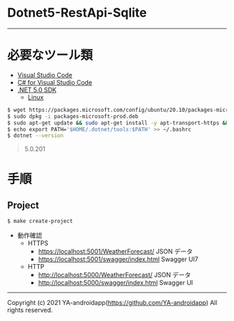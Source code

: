 # Dotnet5-RestApi-Sqlite

---

# 必要なツール類

- [Visual Studio Code](https://code.visualstudio.com/download)
- [C# for Visual Studio Code](https://marketplace.visualstudio.com/items?itemName=ms-dotnettools.csharp)
- [.NET 5.0 SDK](https://dotnet.microsoft.com/download/dotnet/5.0)
  - [Linux](https://docs.microsoft.com/ja-jp/dotnet/core/install/linux)

```sh
$ wget https://packages.microsoft.com/config/ubuntu/20.10/packages-microsoft-prod.deb -O packages-microsoft-prod.deb
$ sudo dpkg -i packages-microsoft-prod.deb
$ sudo apt-get update && sudo apt-get install -y apt-transport-https && sudo apt-get update && sudo apt-get install -y dotnet-sdk-5.0 && rm packages-microsoft-prod.deb
$ echo export PATH='$HOME/.dotnet/tools:$PATH' >> ~/.bashrc
$ dotnet --version
```

> 5.0.201

# 手順

## Project

```sh
$ make create-project
```

- 動作確認
  - HTTPS
    - [https://localhost:5001/WeatherForecast/](https://localhost:5001/WeatherForecast/) JSON データ
    - [https://localhost:5001/swagger/index.html](https://localhost:5001/swagger/index.html) Swagger UI7
  - HTTP
    - [http://localhost:5000/WeatherForecast/](http://localhost:5000/WeatherForecast/) JSON データ
    - [http://localhost:5000/swagger/index.html](http://localhost:5000/swagger/index.html) Swagger UI

---

Copyright (c) 2021 YA-androidapp(https://github.com/YA-androidapp) All rights reserved.
